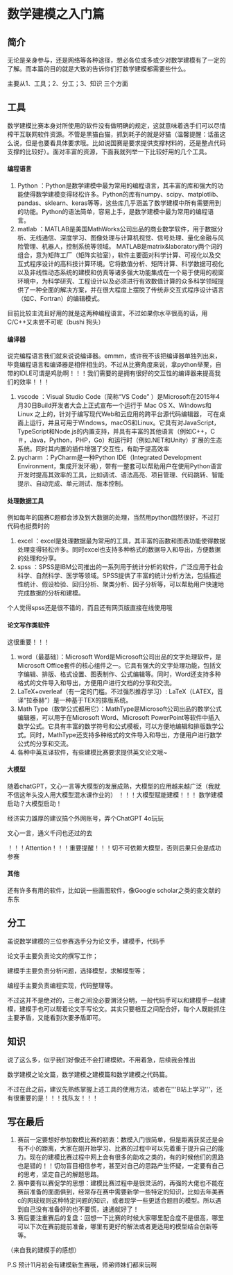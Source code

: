 # 数学建模之入门篇

## 简介

无论是亲身参与，还是网络等各种途径，想必各位或多或少对数学建模有了一定的了解。而本篇的目的就是大致的告诉你们打数学建模都需要些什么。

主要从1、工具；2、分工；3、知识 三个方面

## 工具

数学建模比赛本身对所使用的软件没有做明确的规定，这就意味着选手们可以尽情榨干互联网软件资源。不管是黑猫白猫，抓到耗子的就是好猫（温馨提醒：话虽这么说，但是也要看具体要求哦。比如说国赛是要求提供支撑材料的，还是整点代码支撑的比较好）。面对丰富的资源，下面我就列举一下比较好用的几个工具。

#### 编程语言

1. Python ：Python是数学建模中最为常用的编程语言，其丰富的库和强大的功能使得数学建模变得轻松许多。Python的库有numpy、scipy、matplotlib、pandas、sklearn、keras等等，这些库几乎涵盖了数学建模中所有需要用到的功能。Python的语法简单，容易上手，是数学建模中最为常用的编程语言。
2. matlab ：MATLAB是美国MathWorks公司出品的商业数学软件，用于数据分析、无线通信、深度学习、图像处理与计算机视觉、信号处理、量化金融与风险管理、机器人，控制系统等领域。
MATLAB是matrix&laboratory两个词的组合，意为矩阵工厂（矩阵实验室），软件主要面对科学计算、可视化以及交互式程序设计的高科技计算环境。它将数值分析、矩阵计算、科学数据可视化以及非线性动态系统的建模和仿真等诸多强大功能集成在一个易于使用的视窗环境中，为科学研究、工程设计以及必须进行有效数值计算的众多科学领域提供了一种全面的解决方案，并在很大程度上摆脱了传统非交互式程序设计语言（如C、Fortran）的编辑模式。

目前比较主流且好用的就是这两种编程语言。不过如果你水平很高的话，用C/C++又未尝不可呢（bushi 狗头）

#### 编译器
说完编程语言我们就来说说编译器。emmm，或许我不该把编译器单独列出来，毕竟编程语言和编译器是相伴相生的。不过从比赛角度来说，拿python举栗，自带的IDLE可谓是鸡肋啊！！！我们需要的是拥有很好的交互性的编译器来提高我们的效率！！！
1. vscode ：Visual Studio Code（简称“VS Code” ）是Microsoft在2015年4月30日Build开发者大会上正式宣布一个运行于 Mac OS X、Windows和 Linux 之上的，针对于编写现代Web和云应用的跨平台源代码编辑器， 可在桌面上运行，并且可用于Windows，macOS和Linux。它具有对JavaScript，TypeScript和Node.js的内置支持，并具有丰富的其他语言（例如C++，C＃，Java，Python，PHP，Go）和运行时（例如.NET和Unity）扩展的生态系统。同时其内置的插件增强了交互性，有助于提高效率
2. pycharm ：PyCharm是一种Python IDE（Integrated Development Environment，集成开发环境），带有一整套可以帮助用户在使用Python语言开发时提高其效率的工具，比如调试、语法高亮、项目管理、代码跳转、智能提示、自动完成、单元测试、版本控制。

#### 处理数据工具
例如每年的国赛C题都会涉及到大数据的处理，当然用python固然很好，不过打代码也挺费时的
1. excel ：excel是处理数据最为常用的工具，其丰富的函数和图表功能使得数据处理变得轻松许多。同时excel也支持多种格式的数据导入和导出，方便数据的处理和分享。
2. spss ：SPSS是IBM公司推出的一系列用于统计分析的软件，广泛应用于社会科学、自然科学、医学等领域。SPSS提供了丰富的统计分析方法，包括描述性统计、假设检验、回归分析、聚类分析、因子分析等，可以帮助用户快速地完成数据的分析和建模。

个人觉得spss还是很不错的，而且还有网页版直接在线使用哦

#### 论文写作类软件
这很重要！！！
1. word（最基础）：Microsoft Word是Microsoft公司出品的文字处理软件，是Microsoft Office套件的核心组件之一。它具有强大的文字处理功能，包括文字编辑、排版、格式设置、图表制作、公式编辑等。同时，Word还支持多种格式的文件导入和导出，方便用户进行文档的分享和交流。
2. LaTeX+overleaf（有一定的门槛。不过强烈推荐学习）: LaTeX（LATEX，音译“拉泰赫”）是一种基于ΤΕΧ的排版系统。
3. Math Type（数学公式都用它）：MathType是Microsoft公司出品的数学公式编辑器，可以用于在Microsoft Word、Microsoft PowerPoint等软件中插入数学公式。它具有丰富的数学符号和公式模板，可以方便地编辑和排版数学公式。同时，MathType还支持多种格式的文件导入和导出，方便用户进行数学公式的分享和交流。
4. 各种中英互译软件，有些建模比赛要求提供英文论文哦~

#### 大模型
随着chatGPT，文心一言等大模型的发展成熟，大模型的应用越来越广泛（我就不信这年头没人用大模型混水课作业的）
！！！大模型赋能建模！！！ 数学建模启动？大模型启动！

经济实力雄厚的建议搞个外网账号，弄个ChatGPT 4o玩玩

文心一言，通义千问也还过的去

！！！Attention！！！重要提醒！！！切不可依赖大模型，否则后果只会是成功参赛

#### 其他
还有许多有用的软件，比如说一些画图软件，像Google scholar之类的查文献的东东

## 分工
虽说数学建模的三位参赛选手分为论文手，建模手，代码手

论文手主要负责论文的撰写工作；

建模手主要负责分析问题，选择模型，求解模型等；

编程手主要负责编程实现，代码整理等。

不过这并不是绝对的，三者之间没必要渭泾分明，一般代码手可以和建模手一起建模，建模手也可以帮着论文手写论文。其实只要相互之间配合好，每个人既能抓住主要矛盾，又能看到次要矛盾即可。


## 知识
说了这么多，似乎我们好像还不会打建模欸。不用着急，后续我会推出

数学建模之论文篇，数学建模之建模篇和数学建模之代码篇。

不过在此之前，建议先熟练掌握上述工具的使用方法，或者在'''B站上学习'''，还有很重要的是！！！找队友！！！


## 写在最后
1. 赛前一定要想好参加数模比赛的初衷：数模入门很简单，但是距离获奖还是会有不小的距离，大家在刚开始学习、比赛的过程中可以先着重于提升自己的能力。现在的建模比赛过程中网上会有很多的助攻之类的，有的时候他们的思路也是错的！！切勿盲目相信参考，甚至对自己的思路产生怀疑，一定要有自己的思考，坚定自己的解题思路。
2. 赛中要有以赛促学的思想：建模比赛过程中是很灵活的，再强的大佬也不能在赛前准备的面面俱到，经常存在赛中需要新学一些特定的知识，比如去年美赛c的网球规则这种特定问题的知识，或者现学一些更适合题目的模型。所以遇到自己没有准备好的也不要慌，速通就好了！
3. 赛后要注重赛后的复盘：回想一下比赛的时候大家哪里配合度不是很高，哪里可以下次在赛前提前准备，哪里有更好的解法或者更适用的模型结合创新等等。

（来自我的建模手的感想）

P.S 预计11月初会有建模新生赛哦，师弟师妹们都来玩啊

